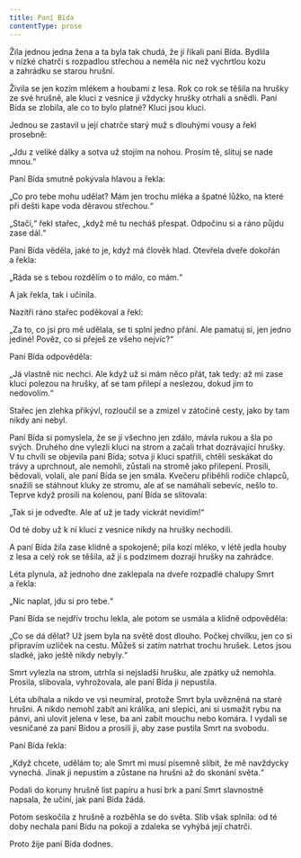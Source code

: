 ```yaml
---
title: Paní Bída
contentType: prose
---
```


  

Žila jednou jedna žena a ta byla tak chudá, že jí říkali paní Bída. Bydlila v nízké chatrči s rozpadlou střechou a neměla nic než vychrtlou kozu a zahrádku se starou hrušní.

Živila se jen kozím mlékem a houbami z lesa. Rok co rok se těšila na hrušky ze své hrušně, ale kluci z vesnice jí vždycky hrušky otrhali a snědli. Paní Bída se zlobila, ale co to bylo platné? Kluci jsou kluci.

Jednou se zastavil u její chatrče starý muž s dlouhými vousy a řekl prosebně:

„Jdu z veliké dálky a sotva už stojím na nohou. Prosím tě, slituj se nade mnou.“

Paní Bída smutně pokývala hlavou a řekla:

„Co pro tebe mohu udělat? Mám jen trochu mléka a špatné lůžko, na které při dešti kape voda děravou střechou.“

„Stačí,“ řekl stařec, „když mě tu necháš přespat. Odpočinu si a ráno půjdu zase dál.“

Paní Bída věděla, jaké to je, když má člověk hlad. Otevřela dveře dokořán a řekla:

„Ráda se s tebou rozdělím o to málo, co mám.“

A jak řekla, tak i učinila.

Nazítří ráno stařec poděkoval a řekl:

„Za to, co jsi pro mě udělala, se ti splní jedno přání. Ale pamatuj si, jen jedno jediné! Pověz, co si přeješ ze všeho nejvíc?“

Paní Bída odpověděla:

„Já vlastně nic nechci. Ale když už si mám něco přát, tak tedy: až mi zase kluci polezou na hrušky, ať se tam přilepí a neslezou, dokud jim to nedovolím.“

Stařec jen zlehka přikývl, rozloučil se a zmizel v zátočině cesty, jako by tam nikdy ani nebyl.

Paní Bída si pomyslela, že se jí všechno jen zdálo, mávla rukou a šla po svých. Druhého dne vylezli kluci na strom a začali trhat dozrávající hrušky. V tu chvíli se objevila paní Bída; sotva ji kluci spatřili, chtěli seskákat do trávy a uprchnout, ale nemohli, zůstali na stromě jako přilepení. Prosili, bědovali, volali, ale paní Bída se jen smála. Kvečeru přiběhli rodiče chlapců, snažili se stáhnout kluky ze stromu, ale ať se namáhali sebevíc, nešlo to. Teprve když prosili na kolenou, paní Bída se slitovala:

„Tak si je odveďte. Ale ať už je tady víckrát nevidím!“

Od té doby už k ní kluci z vesnice nikdy na hrušky nechodili.

A paní Bída žila zase klidně a spokojeně; pila kozí mléko, v létě jedla houby z lesa a celý rok se těšila, až jí s podzimem dozrají hrušky na zahrádce.

Léta plynula, až jednoho dne zaklepala na dveře rozpadlé chalupy Smrt a řekla:

„Nic naplat, jdu si pro tebe.“

Paní Bída se nejdřív trochu lekla, ale potom se usmála a klidně odpověděla:

„Co se dá dělat? Už jsem byla na světě dost dlouho. Počkej chvilku, jen co si připravím uzlíček na cestu. Můžeš si zatím natrhat trochu hrušek. Letos jsou sladké, jako ještě nikdy nebyly.“

Smrt vylezla na strom, utrhla si nejsladší hrušku, ale zpátky už nemohla. Prosila, slibovala, vyhrožovala, ale paní Bída ji nepustila.

Léta ubíhala a nikdo ve vsi neumíral, protože Smrt byla uvězněná na staré hrušni. A nikdo nemohl zabít ani králíka, ani slepici, ani si usmažit rybu na pánvi, ani ulovit jelena v lese, ba ani zabít mouchu nebo komára. I vydali se vesničané za paní Bídou a prosili ji, aby zase pustila Smrt na svobodu.

Paní Bída řekla:

„Když chcete, udělám to; ale Smrt mi musí písemně slíbit, že mě navždycky vynechá. Jinak ji nepustím a zůstane na hrušni až do skonání světa.“

Podali do koruny hrušně list papíru a husí brk a paní Smrt slavnostně napsala, že učiní, jak paní Bída žádá.

Potom seskočila z hrušně a rozběhla se do světa. Slib však splnila: od té doby nechala paní Bídu na pokoji a zdaleka se vyhýbá její chatrči.

Proto žije paní Bída dodnes.
